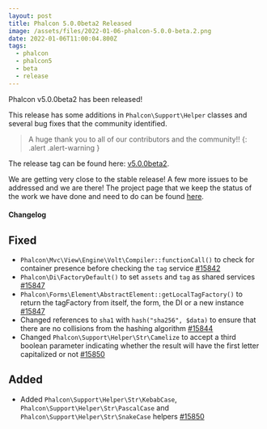 ```yaml
---
layout: post
title: Phalcon 5.0.0beta2 Released
image: /assets/files/2022-01-06-phalcon-5.0.0-beta.2.png
date: 2022-01-06T11:00:04.800Z
tags:
  - phalcon
  - phalcon5
  - beta
  - release
---
```

Phalcon v5.0.0beta2 has been released!
<!--more-->

This release has some additions in `Phalcon\Support\Helper` classes and several bug fixes that the community identified.

> A huge thank you to all of our contributors and the community!!
{: .alert .alert-warning }

The release tag can be found here: [v5.0.0beta2](https://github.com/phalcon/cphalcon/releases/tag/5.0.0beta2). 

We are getting very close to the stable release! A few more issues to be addressed and we are there! The project page that we keep the status of the work we have done and need to do can be found [here](https://github.com/phalcon/cphalcon/projects/3). 

#### Changelog

## Fixed
- `Phalcon\Mvc\View\Engine\Volt\Compiler::functionCall()` to check for container presence before checking the `tag` service [#15842](https://github.com/phalcon/cphalcon/issues/15842)
- `Phalcon\Di\FactoryDefault()` to set `assets` and `tag` as shared services [#15847](https://github.com/phalcon/cphalcon/issues/15847)
- `Phalcon\Forms\Element\AbstractElement::getLocalTagFactory()` to return the tagFactory from itself, the form, the DI or a new instance [#15847](https://github.com/phalcon/cphalcon/issues/15847)
- Changed references to `sha1` with `hash("sha256", $data)` to ensure that there are no collisions from the hashing algorithm  [#15844](https://github.com/phalcon/cphalcon/issues/15844)
- Changed `Phalcon\Support\Helper\Str\Camelize` to accept a third boolean parameter indicating whether the result will have the first letter capitalized or not [#15850](https://github.com/phalcon/cphalcon/issues/15850)

## Added
- Added `Phalcon\Support\Helper\Str\KebabCase`, `Phalcon\Support\Helper\Str\PascalCase` and `Phalcon\Support\Helper\Str\SnakeCase` helpers [#15850](https://github.com/phalcon/cphalcon/issues/15850)
